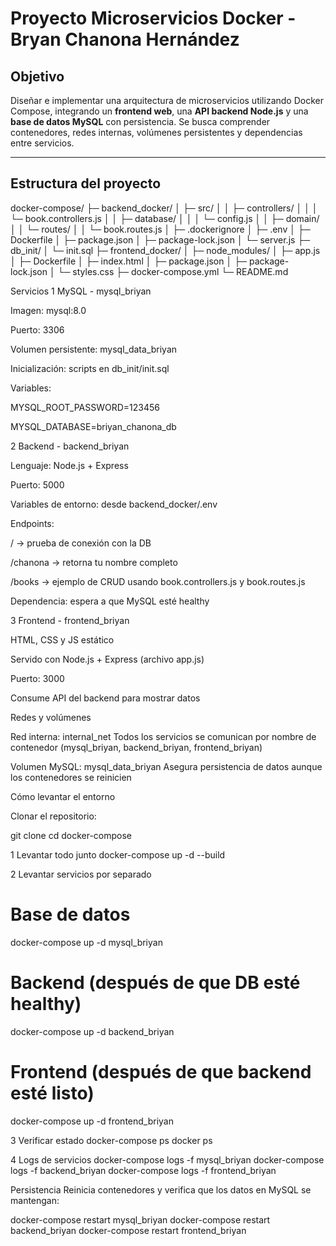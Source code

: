 # Proyecto Microservicios Docker - Bryan Chanona Hernández

## Objetivo

Diseñar e implementar una arquitectura de microservicios utilizando Docker Compose, integrando un **frontend web**, una **API backend Node.js** y una **base de datos MySQL** con persistencia. Se busca comprender contenedores, redes internas, volúmenes persistentes y dependencias entre servicios.

---

## Estructura del proyecto

docker-compose/
├─ backend_docker/
│  ├─ src/
│  │  ├─ controllers/
│  │  │  └─ book.controllers.js
│  │  ├─ database/
│  │  │  └─ config.js
│  │  ├─ domain/
│  │  └─ routes/
│  │     └─ book.routes.js
│  ├─ .dockerignore
│  ├─ .env
│  ├─ Dockerfile
│  ├─ package.json
│  ├─ package-lock.json
│  └─ server.js
├─ db_init/
│  └─ init.sql
├─ frontend_docker/
│  ├─ node_modules/
│  ├─ app.js
│  ├─ Dockerfile
│  ├─ index.html
│  ├─ package.json
│  ├─ package-lock.json
│  └─ styles.css
├─ docker-compose.yml
└─ README.md

Servicios
1️ MySQL - mysql_briyan

Imagen: mysql:8.0

Puerto: 3306

Volumen persistente: mysql_data_briyan

Inicialización: scripts en db_init/init.sql

Variables:

MYSQL_ROOT_PASSWORD=123456

MYSQL_DATABASE=briyan_chanona_db

2️ Backend - backend_briyan

Lenguaje: Node.js + Express

Puerto: 5000

Variables de entorno: desde backend_docker/.env

Endpoints:

/ → prueba de conexión con la DB

/chanona → retorna tu nombre completo

/books → ejemplo de CRUD usando book.controllers.js y book.routes.js

Dependencia: espera a que MySQL esté healthy

3️ Frontend - frontend_briyan

HTML, CSS y JS estático

Servido con Node.js + Express (archivo app.js)

Puerto: 3000

Consume API del backend para mostrar datos

Redes y volúmenes

Red interna: internal_net
Todos los servicios se comunican por nombre de contenedor (mysql_briyan, backend_briyan, frontend_briyan)

Volumen MySQL: mysql_data_briyan
Asegura persistencia de datos aunque los contenedores se reinicien

Cómo levantar el entorno

Clonar el repositorio:

git clone <tu-repo>
cd docker-compose

1 Levantar todo junto
docker-compose up -d --build

2️ Levantar servicios por separado
# Base de datos
docker-compose up -d mysql_briyan

# Backend (después de que DB esté healthy)
docker-compose up -d backend_briyan

# Frontend (después de que backend esté listo)
docker-compose up -d frontend_briyan

3️ Verificar estado
docker-compose ps
docker ps

4️ Logs de servicios
docker-compose logs -f mysql_briyan
docker-compose logs -f backend_briyan
docker-compose logs -f frontend_briyan

Persistencia
Reinicia contenedores y verifica que los datos en MySQL se mantengan:

docker-compose restart mysql_briyan
docker-compose restart backend_briyan
docker-compose restart frontend_briyan
